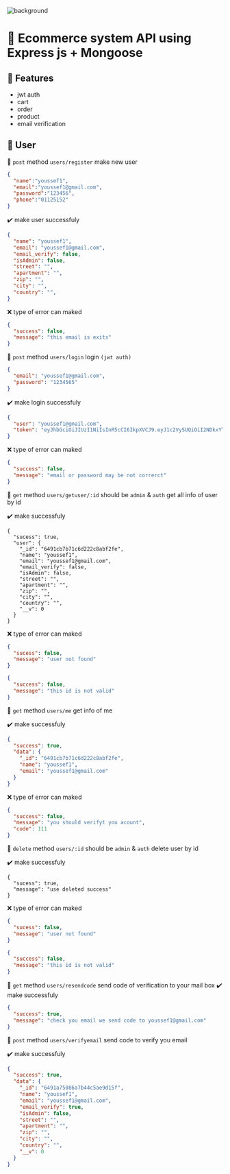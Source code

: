 ![background](https://github.com/youssefshibl/eCommerce-nodejs/assets/63800183/c3402a1f-8653-4b14-9e87-b2adec4426de)

# 🛒 Ecommerce system API using Express js + Mongoose

## 🐸 Features
* jwt auth
* cart
* order
* product
* email verification

## 🥽 User

📝 `post` method `users/register`  make new user 
```json 
{
  "name":"youssef1",
  "email":"youssef1@gmail.com",
  "password":"123456",
  "phone":"01125152"
}
```
✔️ make user successfuly
```json 
{
  "name": "youssef1",
  "email": "youssef1@gmail.com",
  "email_verify": false,
  "isAdmin": false,
  "street": "",
  "apartment": "",
  "zip": "",
  "city": "",
  "country": "",
}
```
❌ type of error can maked 
```json 
{
  "success": false,
  "message": "this email is exits"
}
```
📝 `post` method `users/login` login `(jwt auth)`
```json
{
  "email": "youssef1@gmail.com",
  "password": "1234565"
}
```
✔️ make login successfuly
```json
{
  "user": "youssef1@gmail.com",
  "token": "eyJhbGciOiJIUzI1NiIsInR5cCI6IkpXVCJ9.eyJ1c2VySUQiOiI2NDkxYTc1MDg2YTdiNDRjNWFlOWQxNWYiLCJpc0FkbWluIjpmYWxzZSwiaWF0IjoxNjg3MjY3NTAyLCJleHAiOjE2ODczNTM5MDJ9.gcBOg7C1Axh-DrA4GboyNXkuBr0PmpjslyS3iPN7hco"
}
```
❌ type of error can maked 
```json
{
  "success": false,
  "message": "email or password may be not correrct"
}
```
📝 `get` method `users/getuser/:id` should be `admin` & `auth` get all info of user by id 

✔️ make  successfuly
```jons
{
  "sucess": true,
  "user": {
    "_id": "6491cb7b71c6d222c8abf2fe",
    "name": "youssef1",
    "email": "youssef1@gmail.com",
    "email_verify": false,
    "isAdmin": false,
    "street": "",
    "apartment": "",
    "zip": "",
    "city": "",
    "country": "",
    "__v": 0
  }
}
```
❌ type of error can maked 
```json 
{
  "sucess": false,
  "message": "user not found"
}
```
```json 
{
  "success": false,
  "message": "this id is not valid"
}
```
📝 `get` method `users/me` get info of me 

✔️ make successfuly
```json
{
  "success": true,
  "data": {
    "_id": "6491cb7b71c6d222c8abf2fe",
    "name": "youssef1",
    "email": "youssef1@gmail.com"
  }
}
```
❌ type of error can maked 
```json
{
  "success": false,
  "message": "you should verifyt you acount",
  "code": 111
}
```
📝 `delete` method `users/:id` should be `admin` & `auth` delete user  by id 

✔️ make  successfuly
```jons
{
  "sucess": true,
  "message": "use deleted success"
}
```
❌ type of error can maked 
```json 
{
  "sucess": false,
  "message": "user not found"
}
```
```json 
{
  "success": false,
  "message": "this id is not valid"
}
```
📝 `get` method `users/resendcode` send code of verification to your mail box
✔️ make  successfuly
```json
{
  "success": true,
  "message": "check you email we send code to youssef1@gmail.com"
}
```
📝 `post` method `users/verifyemail` send code to verify you email

✔️ make  successfuly
```json
{
  "success": true,
  "data": {
    "_id": "6491a75086a7b44c5ae9d15f",
    "name": "youssef1",
    "email": "youssef1@gmail.com",
    "email_verify": true,
    "isAdmin": false,
    "street": "",
    "apartment": "",
    "zip": "",
    "city": "",
    "country": "",
    "__v": 0
  }
}
```



